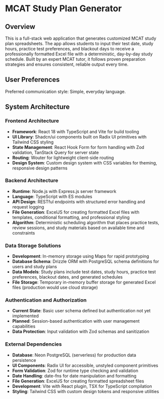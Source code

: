 # MCAT Study Plan Generator

## Overview

This is a full-stack web application that generates customized MCAT study plan spreadsheets. The app allows students to input their test date, study hours, practice test preferences, and blackout days to receive a professionally formatted Excel file with a deterministic, day-by-day study schedule. Built by an expert MCAT tutor, it follows proven preparation strategies and ensures consistent, reliable output every time.

## User Preferences

Preferred communication style: Simple, everyday language.

## System Architecture

### Frontend Architecture
- **Framework**: React 18 with TypeScript and Vite for build tooling
- **UI Library**: Shadcn/ui components built on Radix UI primitives with Tailwind CSS styling
- **State Management**: React Hook Form for form handling with Zod validation, TanStack Query for server state
- **Routing**: Wouter for lightweight client-side routing
- **Design System**: Custom design system with CSS variables for theming, responsive design patterns

### Backend Architecture
- **Runtime**: Node.js with Express.js server framework
- **Language**: TypeScript with ES modules
- **API Design**: RESTful endpoints with structured error handling and request logging
- **File Generation**: ExcelJS for creating formatted Excel files with templates, conditional formatting, and professional styling
- **Algorithm**: Deterministic scheduling algorithm that places practice tests, review sessions, and study materials based on available time and constraints

### Data Storage Solutions
- **Development**: In-memory storage using Maps for rapid prototyping
- **Database Schema**: Drizzle ORM with PostgreSQL schema definitions for users and study plans
- **Data Models**: Study plans include test dates, study hours, practice test preferences, blackout dates, and generated schedules
- **File Storage**: Temporary in-memory buffer storage for generated Excel files (production would use cloud storage)

### Authentication and Authorization
- **Current State**: Basic user schema defined but authentication not yet implemented
- **Planned**: Session-based authentication with user management capabilities
- **Data Protection**: Input validation with Zod schemas and sanitization

### External Dependencies
- **Database**: Neon PostgreSQL (serverless) for production data persistence
- **UI Components**: Radix UI for accessible, unstyled component primitives
- **Form Validation**: Zod for runtime type checking and validation
- **Date Handling**: date-fns for date manipulation and formatting
- **File Generation**: ExcelJS for creating formatted spreadsheet files
- **Development**: Vite with React plugin, TSX for TypeScript compilation
- **Styling**: Tailwind CSS with custom design tokens and responsive utilities